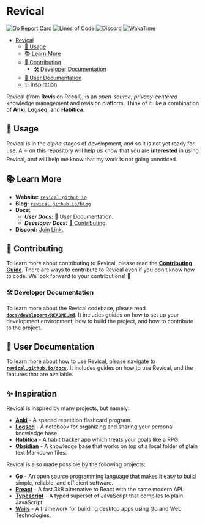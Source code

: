 <!-- Part of the Revical Project, under the MIT license. See '/LICENSE' for license information. SPDX-License-Identifier: MIT License. -->

# Revical

[![Go Report Card](https://goreportcard.com/badge/github.com/revical/revical)](https://goreportcard.com/report/github.com/revical/revical)
![Lines of Code](https://img.shields.io/github/languages/code-size/revical/revical)
[![Discord](https://img.shields.io/discord/1166348582689976411?label=discord)](https://discord.gg/djqx9Xzyjc)
[![WakaTime](https://wakatime.com/badge/user/b4317b02-0c6d-457b-82a4-a448b8a8d1df/project/018b6102-d6aa-471e-9e3c-d857da656625.svg)](https://wakatime.com/badge/user/b4317b02-0c6d-457b-82a4-a448b8a8d1df/project/018b6102-d6aa-471e-9e3c-d857da656625)


- [Revical](#revical)
  - [👀 Usage](#-usage)
  - [📚 Learn More](#-learn-more)
  - [🌟 Contributing](#-contributing)
    - [🛠️ Developer Documentation](#️-developer-documentation)
  - [👤 User Documentation](#-user-documentation)
  - [✨ Inspiration](#-inspiration)

Revical (from **Revi**sion Re**cal**l), is an *open-source*, *privacy-centered* knowledge management and revision platform. Think of it like a combination of [**Anki**](https://apps.ankiweb.net), [**Logseq**](https://logseq.com), and [**Habitica**](https://habitica.com).

## 👀 Usage

Revical is in the *alpha* stages of development, and so it is not yet ready for use. A ⭐ on this repository will help us know that you are **interested** in using Revical, and will help me know that my work is not going unnoticed.

## 📚 Learn More

- **Website:** [`revical.github.io`](https://revical.github.io)
- **Blog:** [`revical.github.io/blog`](https://revical.github.io/blog)
- **Docs:**
  - **_User Docs:_** [👤 User Documentation](#-user-documentation).
  - **_Developer Docs:_** [🌟 Contributing](#-contributing).
- **Discord:** [Join Link](https://discord.gg/djqx9Xzyjc).

## 🌟 Contributing

To learn more about contributing to Revical, please read the [**Contributing Guide**](CONTRIBUTING.md). There are ways to contribute to Revical even if you don't know how to code. We look forward to your contributions! 🚀

### 🛠️ Developer Documentation

To learn more about the Revical codebase, please read [**`docs/developers/README.md`**](docs/developers/README.md). It includes guides on how to set up your development environment, how to build the project, and how to contribute to the project.

## 👤 User Documentation

To learn more about how to use Revical, please navigate to [**`revical.github.io/docs`**](https://revical.github.io/docs). It includes guides on how to use Revical, and the features that are available.

## ✨ Inspiration

Revical is inspired by many projects, but namely:

- [**Anki**](https://apps.ankiweb.net) - A spaced repetition flashcard program.
- [**Logseq**](https://logseq.com) - A notebook for organizing and sharing your personal knowledge base.
- [**Habitica**](https://habitica.com) - A habit tracker app which treats your goals like a RPG.
- [**Obsidian**](https://obsidian.md) - A knowledge base that works on top of a local folder of plain text Markdown files.

Revical is also made possible by the following projects:

- [**Go**](https://golang.org) - An open source programming language that makes it easy to build simple, reliable, and efficient software.
- [**Preact**](https://preactjs.com) - A fast 3kB alternative to React with the same modern API.
- [**Typescript**](https://www.typescriptlang.org) - A typed superset of JavaScript that compiles to plain JavaScript.
- [**Wails**](https://wails.io) - A framework for building desktop apps using Go and Web Technologies.